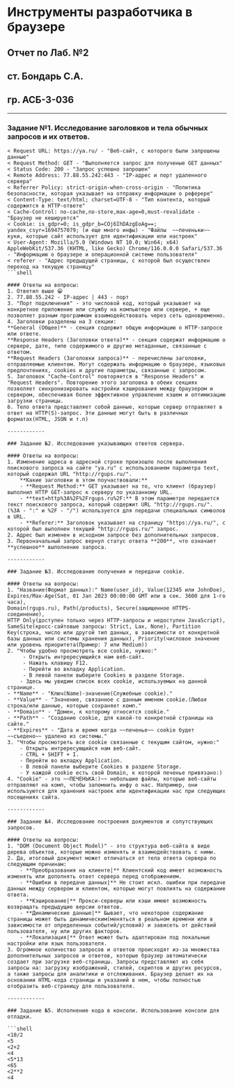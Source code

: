 # Инструменты разработчика в браузере

## Отчет по Лаб. №2
## ст. Бондарь С.А.
## гр. АСБ-3-036

------------

### Задание №1. Исследование заголовков и тела обычных запросов и их ответов.

```shell
< Request URL: https://ya.ru/ - "Веб-сайт, с которого были запрошены данные" 
< Request Method: GET - "Выполняется запрос для полученые GET данных"
< Status Code: 200 - "Запрос успешно запрошен"
< Remote Address: 77.88.55.242:443 - "IP-адрес и порт удаленного сервера"
< Referrer Policy: strict-origin-when-cross-origin - "Политика безопасности, которая указывает на отправку информации о реферере"
< Content-Type: text/html; charset=UTF-8 - "Тип контента, который содержится в HTTP-ответе"
< Cache-Control: no-cache,no-store,max-age=0,must-revalidate - "Браузер не кешируется"
< Cookie: is_gdpr=0; is_gdpr_b=COj6IhDAzgEoAg==; yandex_csyr=1694757079; (и еще много инфы) - "Файлы  ~~печеньки~~ куки, которые сайт использует для идентификации или настроек"
< User-Agent: Mozilla/5.0 (Windows NT 10.0; Win64; x64) AppleWebKit/537.36 (KHTML, like Gecko) Chrome/116.0.0.0 Safari/537.36 - "Информацию о браузере и операционной системе пользователя"
< referer - "Адрес предыдущей страницы, с которой был осуществлен переход на текущую страницу"
```shell

#### Ответы на вопросы:
1. Ответил выше 😁
2. 77.88.55.242 - IP-адрес | 443 - порт
3. "Порт подключения" - это числовой код, который указывает на конкретное приложение или службу на компьютере или сервере, + еще  позволяет разным программам взаимодействовать через сеть одновременно.
4. Заголовки разделены на 3 секции: 
**General (Общее)** - секция содержит общую информацию о HTTP-запросе или ответе.
**Response Headers (Заголовки ответа)** - секция содержат информацию о сервере, дате, типе содержимого и другие метаданные, связанные с ответом.
**Request Headers (Заголовки запроса)** - перечислены заголовки, отправляемые клиентом. Могут содержать информацию о браузере, языковых предпочтениях, cookies и другие параметры, связанные с запросом.
5. Заголовок "Cache-Control" повторяется в "Response Headers" и "Request Headers". Повторение этого заголовка в обеих секциях позволяет синхронизировать настройки кэширования между браузером и сервером, обеспечивая более эффективное управление кэшем и оптимизацию загрузки страницы. 
6. Тело ответа представляет собой данные, которые сервер отправляет в ответ на HTTP(S)-запрос. Эти данные могут быть в различных форматах(HTML, JSON и т.п)

------------

### Задание №2. Исследование указывающих ответов сервера.

#### Ответы на вопросы:
1. Изменение адреса в адресной строке произошло после выполнения поискового запроса на сайте "ya.ru" с использованием параметра text, который содержал URL "http://rgups.ru/".
	**Какие заголовки в этом поучаствовали:**
	- **Request Method:** GET указывает на то, что клиент (браузер) выполнил HTTP GET-запрос к серверу по указанному URL.
	- **text=http%3A%2F%2Frgups.ru%2F:** В этом параметре передается текст поискового запроса, который содержит URL "http://rgups.ru/". (%3A - ":" и %2F - "/") используется для передачи специальных символов в URL.
	- **Referer:** Заголовок указывает на страницу "https://ya.ru/", с которой был выполнен текущий "http://rgups.ru/" запрос.
2. Адрес был изменен в исходном запросе без дополнительных запросов.
3. Первоначальный запрос вернул статус ответа **200**, что означает **успешное** выполнение запроса.

------------

### Задание №3. Исследование получения и передачи cookie.

#### Ответы на вопросы:
1. "Название(Формат данных):" Name(user_id), Value(12345 или JohnDoe),
Expires/Max-Age(Sat, 01 Jan 2023 00:00:00 GMT или в сек. 3600 для 1-го часа),
Domain(rgups.ru), Path(/products), Secure(защищенное HTTPS-соединение),
HTTP Only(доступен только через HTTP-запросы и недоступен JavaScript),
SameSite(кросс-сайтовые запросы: Strict, Lax, None), Partition Key(строка, число или другой тип данных, в зависимости от конкретной базы данных или системы хранения данных), Priority(числовое значение или уровень приоритета(Пример: 7 или Medium))
2. "Чтобы удобно просмотреть все cookie, нужно:"
	 - Открыть интрересующийся нам веб-сайт.
	 - Нажать клавишу F12.
	 - Перейти во вкладку Application.
	 - В левой панели выберите Cookies в разделе Storage. 
	- Здесь мы увидим список всех cookie, используемых на данной странице.
- **Name** - "Ключ(Name)-значение(Служебные cookie)."
- **Value** - "Значение, связанное с данным именем cookie.(Любая строка/или данные, которые сохраняет комп."
- **Domain** - "Домен, к которому относится cookie."
- **Path** - "Создание cookie, для какой-то конкретной страницы на сайте."
- **Expires** - "Дата и время когда ~~печенье~~ cookie будет ~~съедено~~ удалено из системы."
3. "Чтобы просмотреть все cookie связанные с текущим сайтом, нужно:"
	- Открыть интрересующийся нам веб-сайт.
	- CTRL + SHIFT + I.
	- Перейти во вкладку Application.
	- В левой панели выберите Cookies в разделе Storage. 
	- У каждой cookie есть свой Domain, к которой печенье привязано:)
4. "Cookie" - это ~~ПЕЧЕНЬКА:)~~ небольшие файлы, которые веб-сайты отправляют на комп, чтобы запомнить инфу о нас. Например, они используются для хранения настроек или идентификации нас при следующих посещениях сайта.

------------

### Задание №4. Исследование построения документов и сопутствующих запросов.

#### Ответы на вопросы:
1. "DOM (Document Object Model)" - это структура веб-сайта в виде дерева объектов, которые можно изменять и взаимодействовать с ними.
2. Да, итоговый документ может отличаться от тела ответа сервера по следующим причинам:
	- **Преобразования на клиенте|** Клиентский код имеет возможность изменять или дополнять ответ сервера перед отображением.
	- **Ошибки в передаче данных|** Не стоит искл. ошибки при передаче данных между сервером и клиентом, которые могут повлиять на содержание ответа.
	- **Кэширование|** Прокси-серверы или кэши имеют возможность возвращать предыдущие версии ответов.
	- **Динамические данные|** Бывает, что некоторое содержание страницы может быть динамическим(меняться в реальном времени или в зависимости от определенных событий/условий) и зависеть от действий пользователя, ну или других факторов.
	- **Локализация|** Ответ может быть адаптирован под локальные настройки или язык пользователя.
3. Огромное количество запросов и ответов происходят из-за множества дополнительных запросов и ответов, которые браузер автоматически создает при загрузке веб-страницы. Запросы представляют из себя запросы на: загрузку изображений, стилей, скриптов и других ресурсов, а также запросы для аналитики и отслеживания. Браузер делает их на основании HTML-кода страницы и указаний в нем, чтобы полностью отобразить веб-страницу для пользователя.

------------

### Задание №5. Исполнение кода в консоли. Использование консоли для отладки.

```shell
<10/2
<5
<2+2
<4
<5*13
<65
<2**2
<4
```